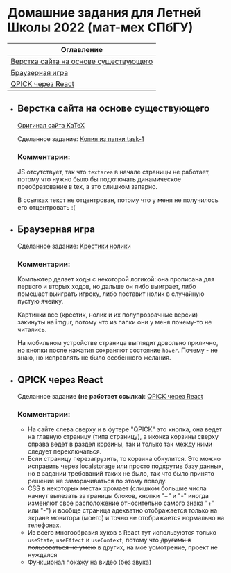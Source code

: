 # Домашние задания для Летней Школы 2022 (мат-мех СПбГУ)


|                    Оглавление                    |
| ------------------------------------------------ |
| [Верстка сайта на основе существующего](#task-1) |
| [Браузерная игра](#task-2)                       |
| [QPICK через React](#task-3)                     |



* ## Верстка сайта на основе существующего <a name="task-1"></a>
    [Оригинал сайта KaTeX](https://katex.org/)
    
    Сделанное задание: [Копия из папки task-1](https://astatochek.github.io/task-1/)
    
    ### Комментарии:

    JS отсутствует, так что `textarea` в начале страницы не работает, потому что нужно было бы подключать динамическое преобразование в tex, а это слишком запарно.

    В ссылках текст не отцентрован, потому что у меня не получилось его отцентровать :(

* ## Браузерная игра <a name="task-2"></a>
    Сделанное задание: [Крестики нолики](https://astatochek.github.io/task-2/)

    ### Комментарии:

    Компьютер делает ходы с некоторой логикой: она прописана для первого и вторых ходов, но дальше он либо выиграет, либо помешает выиграть игроку, либо поставит нолик в случайную пустую ячейку.

    Картинки все (крестик, нолик и их полупрозрачные версии) закинуты на imgur, потому что из папки они у меня почему-то не читались.

    На мобильном устройстве страница выглядит довольно прилично, но кнопки после нажатия сохраняют состояние `hover`. Почему - не знаю, но исправлять не было особенного желания.

* ## QPICK через React <a name="task-3"></a>
    Сделанное задание **(не работает ссылка)**: [QPICK через React](https://astatochek.github.io/task-3/build/)

    ### Комментарии:

    * На сайте слева сверху и в футере "QPICK" это кнопка, она ведет на главную страницу (типа страницу), а иконка корзины сверху справа ведет в раздел корзины, так и только так между ними следует переключаться.
    * Если страницу перезагрузить, то корзина обнулится. Это можно исправить через localstorage или просто подкрутив базу данных, но в задании требований таких не было, так что было принято решение не заморачиваться по этому поводу.
    * CSS в некоторых местах хромает (слишком большие числа начнут вылезать за границы блоков, кнопки "+" и "-" иногда изменяют свое расположение относительно самого знака "+" или "-") и вообще страница адекватно отображается только на экране монитора (моего) и точно не отображается нормально на телефонах.
    * Из всего многообразия хуков в React тут используются только `useState`, `useEffect` и `useContext`, потому что ~~другими я пользоваться не умею~~ в других, на мое усмотрение, проект не нуждался
    * Функционал покажу на видео (без звука)


